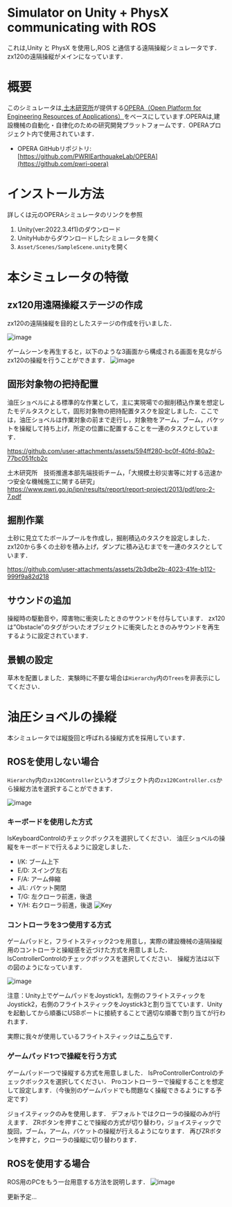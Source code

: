 # Simulator on Unity + PhysX communicating with ROS

これは,Unity と PhysX を使用し,ROS と通信する遠隔操縦シミュレータです．zx120の遠隔操縦がメインになっています．

# 概要

このシミュレータは,[土木研究所](https://www.pwri.go.jp/)が提供する[OPERA（Open Platform for Engineering Resources of Applications）](https://www.pwri.go.jp/team/advanced/opera.html)をベースにしています.OPERAは,建設機械の自動化・自律化のための研究開発プラットフォームです．OPERAプロジェクト内で使用されています．

- OPERA GitHubリポジトリ: [https://github.com/PWRIEarthquakeLab/OPERA](https://github.com/pwri-opera)

# インストール方法
詳しくは元のOPERAシミュレータのリンクを参照
1. Unity(ver:2022.3.4f1)のダウンロード
2. UnityHubからダウンロードしたシミュレータを開く
3. `Asset/Scenes/SampleScene.unity`を開く

# 本シミュレータの特徴

## zx120用遠隔操縦ステージの作成
zx120の遠隔操縦を目的としたステージの作成を行いました．

![image](https://github.com/user-attachments/assets/e7f3bc5c-9523-4801-8b0b-a4207cec0ee5)

ゲームシーンを再生すると，以下のような3画面から構成される画面を見ながらzx120の操縦を行うことができます．
![image](https://github.com/user-attachments/assets/733481ed-3275-416d-84bb-88f30c79ed33)

## 固形対象物の把持配置
油圧ショベルによる標準的な作業として，主に実現場での掘削積込作業を想定したモデルタスクとして，固形対象物の把持配置タスクを設定しました．ここでは，油圧ショベルは作業対象の前まで走行し，対象物をアーム，ブーム，バケットを操縦して持ち上げ，所定の位置に配置することを一連のタスクとしています．

https://github.com/user-attachments/assets/594ff280-bc0f-40fd-80a2-77bc051fcb2c

土木研究所　技術推進本部先端技術チーム，「大規模土砂災害等に対する迅速かつ安全な機械施工に関する研究」
https://www.pwri.go.jp/jpn/results/report/report-project/2013/pdf/pro-2-7.pdf

## 掘削作業
土砂に見立てたボールプールを作成し，掘削積込のタスクを設定しました．zx120から多くの土砂を積み上げ，ダンプに積み込むまでを一連のタスクとしています．

https://github.com/user-attachments/assets/2b3dbe2b-4023-41fe-b112-999f9a82d218

## サウンドの追加
操縦時の駆動音や，障害物に衝突したときのサウンドを付与しています．
zx120は”Obstacle”のタグがついたオブジェクトに衝突したときのみサウンドを再生するように設定されています．

## 景観の設定
草木を配置しました．実験時に不要な場合は`Hierarchy`内の`Trees`を非表示にしてください．


# 油圧ショベルの操縦
本シミュレータでは縦旋回と呼ばれる操縦方式を採用しています．

## ROSを使用しない場合
`Hierarchy`内の`zx120Controller`というオブジェクト内の`zx120Controller.cs`から操縦方法を選択することができます．

![image](https://github.com/user-attachments/assets/0a7167f6-98bb-4122-9842-5b1b73daabfc)

### キーボードを使用した方式
IsKeyboardControlのチェックボックスを選択してください．
油圧ショベルの操縦をキーボードで行えるように設定しました．

- I/K: ブーム上下
- E/D: スイング左右
- F/A: アーム伸縮
- J/L: バケット開閉
- T/G: 左クローラ前進，後退
- Y/H: 右クローラ前進，後退
![Key](https://github.com/user-attachments/assets/2fab472a-a50c-430f-a65f-53eabd933a49)


### コントローラを3つ使用する方式
ゲームパッドと，フライトスティック2つを用意し，実際の建設機械の遠隔操縦用のコントローラと操縦感を近づけた方式を用意しました．
IsControllerControlのチェックボックスを選択してください．
操縦方法は以下の図のようになっています．

![image](https://github.com/user-attachments/assets/6231697e-c242-41cc-a2b4-964f099b35cf)

注意：Unity上でゲームパッドをJoystick1，左側のフライトスティックをJoystick2，右側のフライトスティックをJoystick3と割り当てています．Unityを起動してから順番にUSBポートに接続することで適切な順番で割り当てが行われます．

実際に我々が使用しているフライトスティックは[こちら](https://www.amazon.co.jp/%E3%82%B9%E3%83%A9%E3%82%B9%E3%83%88%E3%83%9E%E3%82%B9%E3%82%BF%E3%83%BC-Sidestick-%E3%83%95%E3%83%A9%E3%82%A4%E3%83%88%E3%82%B9%E3%83%86%E3%82%A3%E3%83%83%E3%82%AF-%E3%80%90%E6%97%A5%E6%9C%AC%E6%AD%A3%E8%A6%8F%E4%BB%A3%E7%90%86%E5%BA%97%E4%BF%9D%E8%A8%BC%E5%93%81%E3%80%91-2960844/dp/B08CVN13CX/ref=sr_1_8?__mk_ja_JP=%E3%82%AB%E3%82%BF%E3%82%AB%E3%83%8A&crid=233Y73FRX0N7&dib=eyJ2IjoiMSJ9.6lPdfsCNHN7yZzZt7DilJUhFuYJstwIaYNPjDnSL6T49I0MYZjVES9BiX271v3BExktOcWbsXiy2RB5zzngER9YzB9kXuxUvB4nOMrVTqB4Mrib8AAOB7E3ATu3_VfFO1lYSFETow4cB3GdOoA27ZLFkG9XX6eQ-iEtMjhc9Ka7QQ-cVtl6J_aWzHgIGCzqrZsVjg2KJ_0gotjW-DLZMD-icjvnGkcutk9BEKEcXjPeb53PzcSJOikPrWgMnGSaos-r0xknpbkos_Rwks_EFkMaMePTvVA3bQu5wYEkgSmw.dd2mHtL7JyVcUZYgpUJ-OiNFNqNuBTA-4CUdiec5Afg&dib_tag=se&keywords=%E4%BA%BA%E6%B0%97%E3%81%AE%E3%83%95%E3%83%A9%E3%82%A4%E3%83%88%E3%82%B3%E3%83%B3%E3%83%88%E3%83%AD%E3%83%BC%E3%83%A9%E3%83%BC%E3%83%A9%E3%83%B3%E3%82%AD%E3%83%B3%E3%82%B0+Airbus&qid=1724231952&sprefix=%E4%BA%BA%E6%B0%97%E3%81%AE%E3%83%95%E3%83%A9%E3%82%A4%E3%83%88%E3%82%B3%E3%83%B3%E3%83%88%E3%83%AD%E3%83%BC%E3%83%A9%E3%83%BC%E3%83%A9%E3%83%B3%E3%82%AD%E3%83%B3%E3%82%B0+airbus%2Caps%2C163&sr=8-8)です．

### ゲームパッド1つで操縦を行う方式
ゲームパッド一つで操縦する方式を用意しました．
IsProControllerControlのチェックボックスを選択してください．
Proコントローラーで操縦することを想定して設定します．（今後別のゲームパッドでも問題なく操縦できるようにする予定です）

ジョイスティックのみを使用します．
デフォルトではクローラの操縦のみが行えます．
ZRボタンを押すことで操縦の方式が切り替わり，ジョイスティックで旋回，ブーム，アーム，バケットの操縦が行えるようになります．
再びZRボタンを押すと，クローラの操縦に切り替わります．

## ROSを使用する場合
ROS用のPCをもう一台用意する方法を説明します．
![image](https://github.com/user-attachments/assets/723fbe0b-af8b-41ca-adc4-f49d7a137f7a)

更新予定...



